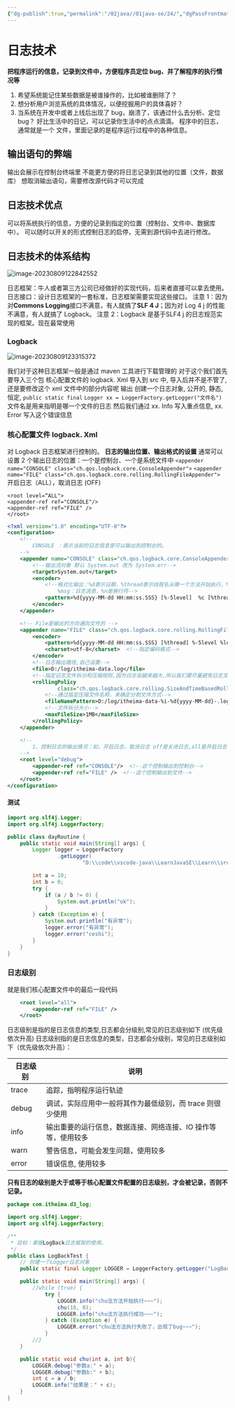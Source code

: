```yaml
---
{"dg-publish":true,"permalink":"/02java//01java-se/24/","dgPassFrontmatter":true}
---
```


# 日志技术
**把程序运行的信息，记录到文件中，方便程序员定位 bug、并了解程序的执行情况等**
1. 希望系统能记住某些数据是被谁操作的，比如被谁删除了？
2. 想分析用户浏览系统的具体情况，以便挖掘用户的具体喜好？
3. 当系统在开发中或者上线后出现了 bug，崩溃了，该通过什么去分析、定位 bug？
好比生活中的日记，可以记录你生活中的点点滴滴。
程序中的日志，通常就是一个
文件，里面记录的是程序运行过程中的各种信息。
## 输出语句的弊端
输出会展示在控制台终端里
不能更方便的将日志记录到其他的位置（文件，数据库）
想取消输出语句，需要修改源代码才可以完成
## 日志技术优点
可以将系统执行的信息，方便的记录到指定的位置（控制台、文件中、数据库中）。
可以随时以开关的形式控制日志的启停，无需到源代码中去进行修改。
## 日志技术的体系结构

![image-20230809122842552](https://qkh-markdown-1316031240.cos.ap-nanjing.myqcloud.com/obsidian/202308091228606.png)

日志框架：牛人或者第三方公司已经做好的实现代码，后来者直接可以拿去使用。
日志接口：设计日志框架的一套标准，日志框架需要实现这些接口。
注意 1：因为对**Commons Logging**接口不满意，有人就搞了**SLF 4 J**；因为对 Log 4 j 的性能不满意，有人就搞了 Logback。
注意 2：Logback 是基于SLF4 j 的日志规范实现的框架。现在最常使用
### Logback

![image-20230809123315372](https://qkh-markdown-1316031240.cos.ap-nanjing.myqcloud.com/obsidian/202308091233420.png)

我们对于这种日志框架一般是通过 maven 工具进行下载管理的
对于这个我们首先要导入三个包
核心配置文件的 logback. Xml 导入到 src 中, 导入后并不是不管了, 还是要修改这个 xml 文件中的部分内容呢
输出
创建一个日志对象, 公开的, 静态, 恒定, `public static final`
`Logger xx = LoggerFactory.getLogger("文件名")` 文件名是用来指明是哪一个文件的日志
然后我们通过 xx. Info 写入重点信息, xx. Error 写入这个错误信息
### 核心配置文件 logback. Xml
对 Logback 日志框架进行控制的。
**日志的输出位置、输出格式的设置**
通常可以设置 2 个输出日志的位置：一个是控制台、一个是系统文件中
`<appender name="CONSOLE" class="ch.qos.logback.core.ConsoleAppender">`
`<appender name="FILE" class="ch.qos.logback.core.rolling.RollingFileAppender">`
开启日志（ALL），取消日志 (OFF)
```
<root level=“ALL">
<appender-ref ref="CONSOLE"/>
<appender-ref ref="FILE" />
</root>

```

```xml
<?xml version="1.0" encoding="UTF-8"?>
<configuration>
    <!--
        CONSOLE ：表示当前的日志信息是可以输出到控制台的。
    -->
    <appender name="CONSOLE" class="ch.qos.logback.core.ConsoleAppender">
        <!--输出流对象 默认 System.out 改为 System.err-->
        <target>System.out</target>
        <encoder>
            <!--格式化输出：%d表示日期，%thread表示线程名从哪一个方法开始执行，%-5level：级别从左显示5个字符宽度
                %msg：日志消息，%n是换行符-->
            <pattern>%d{yyyy-MM-dd HH:mm:ss.SSS} [%-5level]  %c [%thread] : %msg%n</pattern>
        </encoder>
    </appender>

    <!-- File是输出的方向通向文件的 -->
    <appender name="FILE" class="ch.qos.logback.core.rolling.RollingFileAppender">
        <encoder>
            <pattern>%d{yyyy-MM-dd HH:mm:ss.SSS} [%thread] %-5level %logger{36} - %msg%n</pattern>
            <charset>utf-8</charset>  <!--指定编码格式-->
        </encoder>
        <!--日志输出路径,自己设置-->
        <file>D:/log/itheima-data.log</file>
        <!--指定日志文件拆分和压缩规则,因为日志会越来越大,所以我们要尽量避免日志文件过大-->
        <rollingPolicy
                class="ch.qos.logback.core.rolling.SizeAndTimeBasedRollingPolicy">
            <!--通过指定压缩文件名称，来确定分割文件方式-->
            <fileNamePattern>D:/log/itheima-data-%i-%d{yyyy-MM-dd}-.log.gz</fileNamePattern>
            <!--文件拆分大小-->
            <maxFileSize>1MB</maxFileSize>
        </rollingPolicy>
    </appender>

    <!--
        1、控制日志的输出情况：如，开启日志，取消日志 off是关闭日志,all是开启日志
    -->
    <root level="debug">  
        <appender-ref ref="CONSOLE"/>  <!--这个控制输出到控制台-->
        <appender-ref ref="FILE" />  <!--这个控制输出到文件-->
    </root>
</configuration>
```

#### 测试
```java
import org.slf4j.Logger;
import org.slf4j.LoggerFactory;

public class dayRoutine {
    public static void main(String[] args) {
        Logger logger = LoggerFactory
                .getLogger(
                        "D:\\code\\vscode-java\\LearnJavaSE\\Learn\\src\\Metamorphosis\\day4\\SpecialFile\\RoutineInput.log");

        int a = 10;
        int b = 0;
        try {
            if (a / b != 0) {
                System.out.println("ok");
            }
        } catch (Exception e) {
            System.out.println("有异常");
            logger.error("有异常");
            logger.error("ceshi");
        }
    }
}

```

### 日志级别
就是我们核心配置文件中的最后一段代码
```xml
    <root level="all">
        <appender-ref ref="FILE" />
    </root>
```
日志级别是指的是日志信息的类型,日志都会分级别,常见的日志级别如下 (优先级依次升高)
日志级别指的是日志信息的类型，日志都会分级别，常见的日志级别如下（优先级依次升高）：

| 日志级别|说明|
| ------------ | ------------------------------------------------------------ |
| trace        | 追踪，指明程序运行轨迹                                       |
| debug        |调试，实际应用中一般将其作为最低级别，而 trace 则很少使用|
| info         |输出重要的运行信息，数据连接、网络连接、IO 操作等等，使用较多|
| warn         |警告信息，可能会发生问题，使用较多|
| error        |错误信息, 使用较多|

**只有日志的级别是大于或等于核心配置文件配置的日志级别，才会被记录，否则不记录。**

```java
package com.itheima.d3_log;

import org.slf4j.Logger;
import org.slf4j.LoggerFactory;

/**
 * 目标：掌握LogBack日志框架的使用。
 */
public class LogBackTest {
    // 创建一个Logger日志对象
    public static final Logger LOGGER = LoggerFactory.getLogger("LogBackTest");

    public static void main(String[] args) {
        //while (true) {
            try {
                LOGGER.info("chu法方法开始执行~~~");
                chu(10, 0);
                LOGGER.info("chu法方法执行成功~~~");
            } catch (Exception e) {
                LOGGER.error("chu法方法执行失败了，出现了bug~~~");
            }
        //}
    }

    public static void chu(int a, int b){
        LOGGER.debug("参数a:" + a);
        LOGGER.debug("参数b:" + b);
        int c = a / b;
        LOGGER.info("结果是：" + c);
    }
}

```

